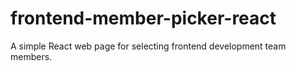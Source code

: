 # frontend-member-picker-react
A simple React web page for selecting frontend development team members.
